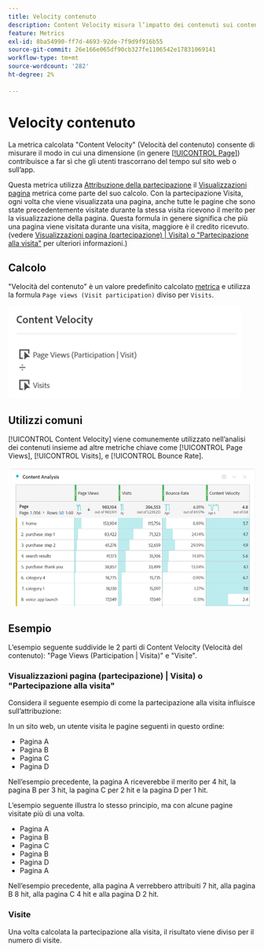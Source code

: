 ```yaml
---
title: Velocity contenuto
description: Content Velocity misura l’impatto dei contenuti sui contenuti a valle.
feature: Metrics
exl-id: 8ba54990-ff7d-4693-92de-7f9d9f916b55
source-git-commit: 26e166e065df90cb327fe1106542e17831069141
workflow-type: tm+mt
source-wordcount: '282'
ht-degree: 2%

---
```


# Velocity contenuto

La metrica calcolata &quot;Content Velocity&quot; (Velocità del contenuto) consente di misurare il modo in cui una dimensione (in genere [[!UICONTROL Page]](/help/components/dimensions/page.md)) contribuisce a far sì che gli utenti trascorrano del tempo sul sito web o sull’app.

Questa metrica utilizza [Attribuzione della partecipazione](/help/analyze/analysis-workspace/attribution/models.md) il [Visualizzazioni pagina](page-views.md) metrica come parte del suo calcolo. Con la partecipazione Visita, ogni volta che viene visualizzata una pagina, anche tutte le pagine che sono state precedentemente visitate durante la stessa visita ricevono il merito per la visualizzazione della pagina. Questa formula in genere significa che più una pagina viene visitata durante una visita, maggiore è il credito ricevuto. (vedere [Visualizzazioni pagina (partecipazione) | Visita) o &quot;Partecipazione alla visita&quot;](#page-views-participation--visit-or-visit-participation) per ulteriori informazioni.)

## Calcolo

&quot;Velocità del contenuto&quot; è un valore predefinito calcolato [metrica](overview.md) e utilizza la formula `Page views (Visit participation)` diviso per `Visits`.

![](assets/cont-velo-1.png)

## Utilizzi comuni

[!UICONTROL Content Velocity] viene comunemente utilizzato nell’analisi dei contenuti insieme ad altre metriche chiave come [!UICONTROL Page Views], [!UICONTROL Visits], e [!UICONTROL Bounce Rate].

![](assets/cont-velo-3.png)

## Esempio

L’esempio seguente suddivide le 2 parti di Content Velocity (Velocità del contenuto): &quot;Page Views (Participation | Visita)&quot; e &quot;Visite&quot;.

### Visualizzazioni pagina (partecipazione) | Visita) o &quot;Partecipazione alla visita&quot;

Considera il seguente esempio di come la partecipazione alla visita influisce sull’attribuzione:

In un sito web, un utente visita le pagine seguenti in questo ordine:

* Pagina A
* Pagina B
* Pagina C
* Pagina D

Nell’esempio precedente, la pagina A riceverebbe il merito per 4 hit, la pagina B per 3 hit, la pagina C per 2 hit e la pagina D per 1 hit.

L’esempio seguente illustra lo stesso principio, ma con alcune pagine visitate più di una volta.

* Pagina A
* Pagina B
* Pagina C
* Pagina B
* Pagina D
* Pagina A

Nell’esempio precedente, alla pagina A verrebbero attribuiti 7 hit, alla pagina B 8 hit, alla pagina C 4 hit e alla pagina D 2 hit.

### Visite

Una volta calcolata la partecipazione alla visita, il risultato viene diviso per il numero di visite.
